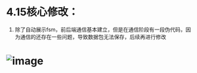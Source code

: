 # 4.15核心修改：
1. 除了自动展示fsm，前后端通信基本建立，但是在通信阶段有一段伪代码，因为通信的还存在一些问题，导致数据包无法保存，后续再进行修改
# ![image](https://github.com/user-attachments/assets/86f39faa-642c-4aa7-a211-18f154c52596)
